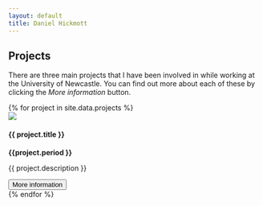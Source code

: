 ```yaml
---
layout: default
title: Daniel Hickmott
---
```


<div class="container">
    <div class="showcase">
        <div class="container">
            <h2>Projects</h2>
            <p>
                There are three main projects that I have been involved in while working at the University of Newcastle. 
                You can find out more about each of these by clicking the <i>More information</i> button.
            </p>            
            {% for project in site.data.projects %}
            <div class="row">
                <div class="card md-2 box-shadow py-3 my-2 mx-2">
                    <div class="row">
                        <div class ="col-md-4">
                            <img class="card-img-top project-img" src="{{ project.filePath }}">
                        </div>
                        <div class ="col-md-8">
                            <div class="card-body">
                                <h4>{{ project.title }}</h4>
                                <strong>{{project.period }}</strong>
                                <p class="card-text">{{ project.description }}</p>
                                <button type="button" class="btn btn-sm btn-info float-right">More information</button>
                            </div>
                        </div>
                    </div>                  
                </div>
            </div>
            {% endfor %}
        </div>
    </div>
</div>